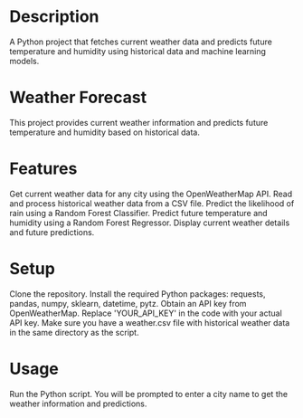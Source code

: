 # Description 
A Python project that fetches current weather data and predicts future temperature and humidity using historical data and machine learning models.
# Weather Forecast
This project provides current weather information and predicts future temperature and humidity based on historical data.

# Features
Get current weather data for any city using the OpenWeatherMap API.
Read and process historical weather data from a CSV file.
Predict the likelihood of rain using a Random Forest Classifier.
Predict future temperature and humidity using a Random Forest Regressor.
Display current weather details and future predictions.
# Setup
Clone the repository.
Install the required Python packages: requests, pandas, numpy, sklearn, datetime, pytz.
Obtain an API key from OpenWeatherMap.
Replace 'YOUR_API_KEY' in the code with your actual API key.
Make sure you have a weather.csv file with historical weather data in the same directory as the script.
# Usage
Run the Python script. You will be prompted to enter a city name to get the weather information and predictions.
